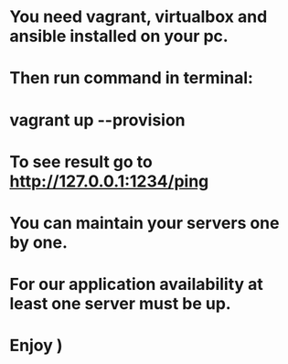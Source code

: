 # You need vagrant, virtualbox and ansible installed on your pc.
# Then run command in terminal:
# vagrant up --provision
# To see result go to http://127.0.0.1:1234/ping
# You can maintain your servers one by one.
# For our application availability at least one server must be up.
# Enjoy )
